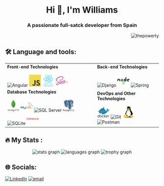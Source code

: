 <h1 align="center">Hi 👋, I'm Williams</h1>
<h3 align="center">A passionate full-satck developer from Spain</h3>

<p align="right"> <img src="https://komarev.com/ghpvc/?username=thepowerty&label=Profile%20views&color=0e75b6&style=flat" alt="thepowerty" /> </p>

## 🛠 Language and tools:
<table align="center">
    <tr>
        <td>
            <strong>Front-end Technologies</strong><br><br>
            <img src="https://angular.io/assets/images/logos/angular/angular.svg" alt="Angular" width="40" height="40"/>
            <img src="https://raw.githubusercontent.com/devicons/devicon/master/icons/javascript/javascript-original.svg" alt="JavaScript" width="40" height="40"/>
            <img src="https://raw.githubusercontent.com/devicons/devicon/master/icons/react/react-original-wordmark.svg" alt="React" width="40" height="40"/>
            <img src="https://raw.githubusercontent.com/devicons/devicon/master/icons/sass/sass-original.svg" alt="Sass" width="40" height="40"/>
        </td>
        <td>
            <strong>Back-end Technologies</strong><br><br>
            <img src="https://cdn.worldvectorlogo.com/logos/django.svg" alt="Django" width="40" height="40"/>
            <img src="https://raw.githubusercontent.com/devicons/devicon/master/icons/nodejs/nodejs-original-wordmark.svg" alt="Node.js" width="40" height="40"/>
            <img src="https://www.vectorlogo.zone/logos/springio/springio-icon.svg" alt="Spring" width="40" height="40"/>
        </td>
    </tr>
    <tr>
        <td>
            <strong>Database Technologies</strong><br><br>
            <img src="https://raw.githubusercontent.com/devicons/devicon/master/icons/mongodb/mongodb-original-wordmark.svg" alt="MongoDB" width="40" height="40"/>
            <img src="https://raw.githubusercontent.com/devicons/devicon/master/icons/mysql/mysql-original-wordmark.svg" alt="MySQL" width="40" height="40"/>
            <img src="https://www.svgrepo.com/show/303229/microsoft-sql-server-logo.svg" alt="SQL Server" width="40" height="40"/>
            <img src="https://raw.githubusercontent.com/devicons/devicon/master/icons/postgresql/postgresql-original-wordmark.svg" alt="PostgreSQL" width="40" height="40"/>
            <img src="https://www.vectorlogo.zone/logos/sqlite/sqlite-icon.svg" alt="SQLite" width="40" height="40"/>
            <img src="https://raw.githubusercontent.com/devicons/devicon/master/icons/oracle/oracle-original.svg" alt="Oracle" width="40" height="40"/>
        </td>
        <td>
            <strong>DevOps and Other Technologies</strong><br><br>
            <img src="https://raw.githubusercontent.com/devicons/devicon/master/icons/docker/docker-original-wordmark.svg" alt="Docker" width="40" height="40"/>
            <img src="https://www.vectorlogo.zone/logos/git-scm/git-scm-icon.svg" alt="Git" width="40" height="40"/>
            <img src="https://raw.githubusercontent.com/devicons/devicon/master/icons/linux/linux-original.svg" alt="Linux" width="40" height="40"/>
            <img src="https://www.vectorlogo.zone/logos/getpostman/getpostman-icon.svg" alt="Postman" width="40" height="40"/>
        </td>
    </tr>
</table>

## 🔥   My Stats :

<div align="center">
  <img src="https://github-readme-stats.vercel.app/api?username=thepowerty&hide_title=false&hide_rank=false&show_icons=true&include_all_commits=true&count_private=true&disable_animations=false&theme=dracula&locale=en&hide_border=false&order=1" height="150" alt="stats graph"  />
  <img src="https://github-readme-stats.vercel.app/api/top-langs?username=thepowerty&locale=en&hide_title=false&layout=compact&card_width=320&langs_count=5&theme=dracula&hide_border=false&order=2" height="150" alt="languages graph"  />
  <img src="https://github-profile-trophy.vercel.app?username=thepowerty&theme=darkhub&column=-1&row=1&margin-w=8&margin-h=8&no-bg=false&no-frame=false&order=4" height="150" alt="trophy graph"  />
</div>

## 🌐 Socials:
[![LinkedIn](https://img.shields.io/badge/LinkedIn-%230077B5.svg?logo=linkedin&logoColor=white)](https://linkedin.com/in/Williams-Infanzón-Fernández) [![email](https://img.shields.io/badge/Email-D14836?logo=gmail&logoColor=white)](mailto:w.infanzon.98@gmail.com)
